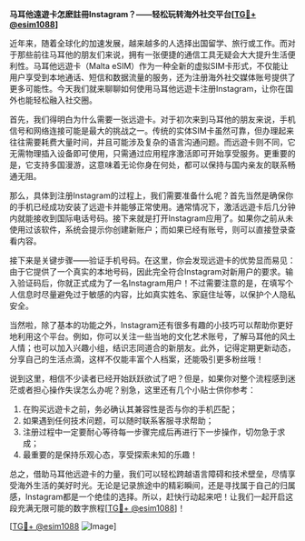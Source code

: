 **马耳他遠遊卡怎麽註冊Instagram？——轻松玩转海外社交平台[[TG💪+ @esim1088](https://t.me/s/esim1088)]**

近年来，随着全球化的加速发展，越来越多的人选择出国留学、旅行或工作。而对于那些前往马耳他的朋友们来说，拥有一张便捷的通信工具无疑会大大提升生活便利性。马耳他远遊卡（Malta eSIM）作为一种全新的虚拟SIM卡形式，不仅能让用户享受到本地通话、短信和数据流量的服务，还为注册海外社交媒体账号提供了更多可能性。今天我们就来聊聊如何使用马耳他远遊卡注册Instagram，让你在国外也能轻松融入社交圈。

首先，我们得明白为什么需要一张远遊卡。对于初次来到马耳他的朋友来说，手机信号和网络连接可能是最大的挑战之一。传统的实体SIM卡虽然可靠，但办理起来往往需要耗费大量时间，并且可能涉及复杂的语言沟通问题。而远遊卡则不同，它无需物理插入设备即可使用，只需通过应用程序激活即可开始享受服务。更重要的是，它支持多国漫游，这意味着无论你身在何处，都可以保持与国内亲友的联系畅通无阻。

那么，具体到注册Instagram的过程上，我们需要准备什么呢？首先当然是确保你的手机已经成功安装了远遊卡并能够正常使用。通常情况下，激活远遊卡后几分钟内就能接收到国际电话号码。接下来就是打开Instagram应用了。如果你之前从未使用过该软件，系统会提示你创建新账户；而如果已经有账号，则可以直接登录查看内容。

接下来是关键步骤——验证手机号码。在这里，你会发现远遊卡的优势显而易见：由于它提供了一个真实的本地号码，因此完全符合Instagram对新用户的要求。输入验证码后，你就正式成为了一名Instagram用户！不过需要注意的是，在填写个人信息时尽量避免过于敏感的内容，比如真实姓名、家庭住址等，以保护个人隐私安全。

当然啦，除了基本的功能之外，Instagram还有很多有趣的小技巧可以帮助你更好地利用这个平台。例如，你可以关注一些当地的文化艺术账号，了解马耳他的风土人情；也可以加入兴趣小组，结识志同道合的新朋友。此外，记得定期更新动态，分享自己的生活点滴，这样不仅能丰富个人档案，还能吸引更多粉丝哦！

说到这里，相信不少读者已经开始跃跃欲试了吧？但是，如果你对整个流程感到迷茫或者担心操作失误怎么办呢？别急，这里还有几个小贴士供你参考：

1. 在购买远遊卡之前，务必确认其兼容性是否与你的手机匹配；
2. 如果遇到任何技术问题，可以随时联系客服寻求帮助；
3. 注册过程中一定要耐心等待每一步骤完成后再进行下一步操作，切勿急于求成；
4. 最重要的是保持乐观心态，享受探索未知的乐趣！

总之，借助马耳他远遊卡的力量，我们可以轻松跨越语言障碍和技术壁垒，尽情享受海外生活的美好时光。无论是记录旅途中的精彩瞬间，还是寻找属于自己的归属感，Instagram都是一个绝佳的选择。所以，赶快行动起来吧！让我们一起开启这段充满无限可能的数字旅程[[TG💪+ @esim1088](https://t.me/s/esim1088)]！

[[TG💪+ @esim1088](https://t.me/s/esim1088) ![Image](https://i.postimg.cc/4NQfJmqS/Snipaste-2025-05-13-00-14-12.png)]